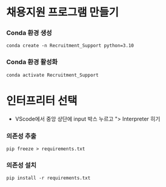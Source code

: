 # 채용지원 프로그램 만들기
### 


### Conda 환경 생성
```
conda create -n Recruitment_Support python=3.10
```

### Conda 환경 활성화
```
conda activate Recruitment_Support
```

# 인터프리터 선택
- VScode에서 중앙 상단에 input 박스 누르고 "> Interpreter 히기

### 의존성 추출
```
pip freeze > requirements.txt
```

### 의존성 설치
```
pip install -r requirements.txt 